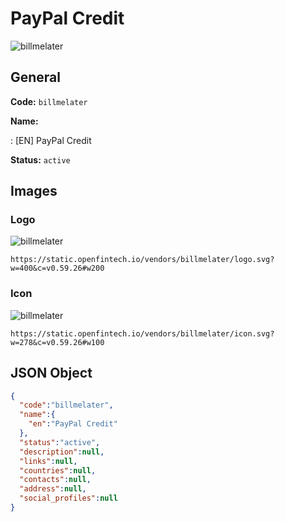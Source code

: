 
# PayPal Credit 
![billmelater](https://static.openfintech.io/vendors/billmelater/logo.svg?w=400&c=v0.59.26#w200)  

## General 
 
**Code:** `billmelater` 
 
**Name:** 
 
:	[EN] PayPal Credit 
 
**Status:** `active` 
 

## Images 

### Logo 
 
![billmelater](https://static.openfintech.io/vendors/billmelater/logo.svg?w=400&c=v0.59.26#w200)  

```
https://static.openfintech.io/vendors/billmelater/logo.svg?w=400&c=v0.59.26#w200
```  

### Icon 
 
![billmelater](https://static.openfintech.io/vendors/billmelater/icon.svg?w=278&c=v0.59.26#w100)  

```
https://static.openfintech.io/vendors/billmelater/icon.svg?w=278&c=v0.59.26#w100
```  

## JSON Object 

```json
{
  "code":"billmelater",
  "name":{
    "en":"PayPal Credit"
  },
  "status":"active",
  "description":null,
  "links":null,
  "countries":null,
  "contacts":null,
  "address":null,
  "social_profiles":null
}
```  

